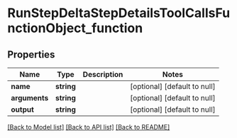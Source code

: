 # RunStepDeltaStepDetailsToolCallsFunctionObject_function

## Properties
Name | Type | Description | Notes
------------ | ------------- | ------------- | -------------
**name** | **string** |  | [optional] [default to null]
**arguments** | **string** |  | [optional] [default to null]
**output** | **string** |  | [optional] [default to null]

[[Back to Model list]](../README.md#documentation-for-models) [[Back to API list]](../README.md#documentation-for-api-endpoints) [[Back to README]](../README.md)


